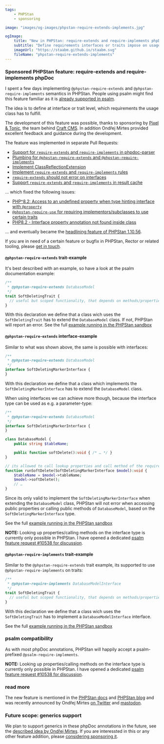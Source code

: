 ```yaml
---
tags:
    - PHPStan
    - sponsoring

image: "images/og-images/phpstan-require-extends-implements.jpg"

ogImage:
    title: "New in PHPStan: require-extends and require-implements phpDoc"
    subtitle: "Define requirements interfaces or traits impose on usage classes"
    imageUrl: "https://staabm.github.io/staabm.svg"
    fileName: "phpstan-require-extends-implements"
---
```


### Sponsored PHPStan feature: require-extends and require-implements phpDoc

I spent a few days implementing `@phpstan-require-extends` and `@phpstan-require-implements` semantics in PHPStan.
People using psalm might find this feature familiar as it is [already supported in psalm](https://psalm.dev/docs/annotating_code/supported_annotations/#psalm-require-extends).

The idea is to define at interface or trait level, which requirements the usage class has to fulfill.

The development of this feature was possible, thanks to sponsoring by [Pixel & Tonic](https://pixelandtonic.com/), the team behind [Craft CMS](https://craftcms.com/).
In addition Ondřej Mirtes provided excellent feedback and guidance during the development.

The feature was implemented in separate Pull Requests:

- [Support for `require-extends` and `require-implements` in phpdoc-parser](github.com/phpstan/phpdoc-parser/pull/226)
- [Plumbing for `@phpstan-require-extends` and `@phpstan-require-implements`](https://github.com/phpstan/phpstan-src/commit/53a61dc8674fe5c61fcc08efe08221e919661132)
- [Implement ClassReflectionExtension](https://github.com/phpstan/phpstan-src/pull/2856)
- [Implement `require-extends` and `require-implements` rules](https://github.com/phpstan/phpstan-src/pull/2859)
- [`require-extends` should not error on interfaces](https://github.com/phpstan/phpstan-src/pull/2861)
- [Support `require-extends` and `require-implements` in result cache](https://github.com/phpstan/phpstan-src/pull/2866)

… which fixed the following issues:

- [PHP^8.2: Access to an undefined property when type hinting interface with `@property`](https://github.com/phpstan/phpstan/issues/10302)
- [`@phpstan-require-use` for requiring implementors/subclasses to use certain traits](https://github.com/phpstan/phpstan/issues/9899)
- [PHP8.2 - Interface property annotation not found inside class](https://github.com/phpstan/phpstan/issues/8550)

… and eventually became the [headlining feature of PHPStan 1.10.56](https://github.com/phpstan/phpstan/releases/tag/1.10.56).

If you are in need of a certain feature or bugfix in PHPStan, Rector or related tooling, please [get in touch](https://staabm.github.io/2024/01/01/phpstan-customizing.html#get-in-touch).

#### `@phpstan-require-extends` trait-example

It's best described with an example, so have a look at the psalm documentation example:

```php
/**
 * @phpstan-require-extends DatabaseModel
 */
trait SoftDeletingTrait {
  // useful but scoped functionality, that depends on methods/properties from DatabaseModel
}
```

With this declaration we define that a class wich uses the `SoftDeletingTrait` has to extend the `DatabaseModel` class.
If not, PHPStan will report an error. See the full [example running in the PHPStan sandbox](https://phpstan.org/r/490b9ffe-a2f0-404f-a34d-05042e790da4)

#### `@phpstan-require-extends` interface-example

Similar to what was shown above, the same is possible with interfaces:

```php
/**
 * @phpstan-require-extends DatabaseModel
 */
interface SoftDeletingMarkerInterface {
}
```

With this declaration we define that a class which implements the `SoftDeletingMarkerInterface` has to extend the `DatabaseModel` class.

When using interfaces we can achieve more though, because the interface type can be used as e.g. a parameter-type:

```php
/**
 * @phpstan-require-extends DatabaseModel
 */
interface SoftDeletingMarkerInterface {
}

class DatabaseModel {
    public string $tableName;

    public function softDelete():void { /* … */ }
}

// its allowed to call lookup properties and call method of the require-extends type, when using the interface-type
function runSoftDelete(SoftDeletingMarkerInterface $model):void {
    $tableName = $model->tableName;
    $model->softDelete();
    // …
}
```

Since its only valid to implement the `SoftDeletingMarkerInterface` when extending the `DatabaseModel` class,
PHPStan will not error when accessing public properties or calling public methods of `DatabaseModel`, based on the `SoftDeletingMarkerInterface` type.

See the full [example running in the PHPStan sandbox](https://phpstan.org/r/4998eff7-7117-43b3-b022-0ee185bc4529)

**NOTE:**
Looking up properties/calling methods on the interface type is currently only possible in PHPStan. I have opened a dedicated [psalm feature request #10538 for discussion](https://github.com/vimeo/psalm/issues/10538).

#### `@phpstan-require-implements` trait-example

Similar to the `@phpstan-require-extends` trait example, its supported to use `@phpstan-require-implements` on traits:

```php
/**
 * @phpstan-require-implements DatabaseModelInterface
 */
trait SoftDeletingTrait {
  // useful but scoped functionality, that depends on methods/properties from DatabaseModel
}
```

With this declaration we define that a class wich uses the `SoftDeletingTrait` has to implement a `DatabaseModelInterface` interface.

See the full [example running in the PHPStan sandbox](https://phpstan.org/r/124389c9-d215-422a-b09c-2299cc8b33f0)


### psalm compatibility

As with most phpDoc annotations, PHPStan will happily accept a psalm-prefixed `@psalm-require-implements`.

**NOTE:**
Looking up properties/calling methods on the interface type is currently only possible in PHPStan. I have opened a dedicated [psalm feature request #10538 for discussion](https://github.com/vimeo/psalm/issues/10538).


### read more

The new feature is mentioned in the [PHPStan docs](https://phpstan.org/writing-php-code/phpdocs-basics#enforcing-class-inheritance-for-interfaces-and-traits) and [PHPStan blog](https://phpstan.org/blog/solving-phpstan-access-to-undefined-property#making-%40property-phpdoc-above-interfaces-work-on-php-8.2%2B) and was recently announced by Ondřej Mirtes [on Twitter](https://twitter.com/OndrejMirtes/status/1745572813367316699) and [mastodon](https://phpc.social/@OndrejMirtes/111739763495147641).


### Future scope: generics support

We plan to support generics in these phpDoc annotations in the future, see the [described idea by Ondřej Mirtes](https://github.com/phpstan/phpstan-src/pull/2856#issuecomment-1884877444).
If you are interessted in this or any other feature addition, please [considering sponsoring it](https://staabm.github.io/2024/01/01/phpstan-customizing.html).
